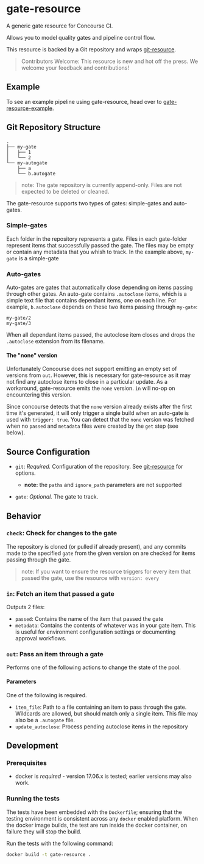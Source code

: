 # gate-resource

A generic gate resource for Concourse CI.

Allows you to model quality gates and pipeline control flow.

This resource is backed by a Git repository and wraps [git-resource](https://github.com/concourse/git-resource).

> Contributors Welcome: This resource is new and hot off the press. We welcome your feedback and contributions!

## Example

To see an example pipeline using gate-resource, head over to [gate-resource-example](https://github.com/Meshcloud/gate-resource-example).

## Git Repository Structure

```text
.
├── my-gate
│   ├── 1
│   └── 2
└── my-autogate
    ├── a
    └── b.autogate
```

> note: The gate repository is currently append-only. Files are not expected to be deleted or cleaned.

The gate-resource supports two types of gates: simple-gates and auto-gates.

### Simple-gates

Each folder in the repository represents a gate. Files in each gate-folder represent items that successfully passed the gate. The files may be empty or contain any metadata that you whish to track. In the example above, `my-gate` is a simple-gate

### Auto-gates

Auto-gates are gates that automatically close depending on items passing through other gates. An auto-gate contains `.autoclose` items, which is a simple text file that contains dependant items, one on each line. For example, `b.autoclose` depends on these two items passing through `my-gate`:

```b.autoclose
my-gate/2
my-gate/3
```

When all dependant items passed, the autoclose item closes and drops the `.autoclose` extension from its filename.

#### The "none" version

Unfortunately Concourse does not support emitting an empty set of versions from `out`. However, this is necessary for gate-resource as it may not find any autoclose items to close in a particular update. As a workaround, gate-resource emits the `none` version. `in` will no-op on encountering this version. 

Since concourse detects that the `none` version already exists after the first time it's generated, it will only trigger a single build when an auto-gate is used with `trigger: true`. You can detect that the `none` version was fetched  when no `passed` and `metadata` files were created by the `get` step (see below).

## Source Configuration

* `git`: *Required.* Configuration of the repository. See [git-resource](https://github.com/concourse/git-resource) for options.
  * **note:** the `paths` and `ignore_path` parameters are not supported

* `gate`: *Optional.* The gate to track.

## Behavior

### `check`: Check for changes to the gate

The repository is cloned (or pulled if already present), and any commits made to the specified `gate` from the given version on are checked for items passing through the gate.

> note: If you want to ensure the resource triggers for every item that passed the gate, use the resource with `version: every`

### `in`: Fetch an item that passed a gate

Outputs 2 files:

* `passed`: Contains the name of the item that passed the gate
* `metadata`: Contains the contents of whatever was in your gate item. This is
  useful for environment configuration settings or documenting approval workflows.

### `out`: Pass an item through a gate

Performs one of the following actions to change the state of the pool.

#### Parameters

One of the following is required.

* `item_file`: Path to a file containing an item to pass through the gate. Wildcards are allowed, but should match only a single item. This file may also be a `.autogate` file.
* `update_autoclose`: Process pending autoclose items in the repository

## Development

### Prerequisites

* docker is *required* - version 17.06.x is tested; earlier versions may also
  work.

### Running the tests

The tests have been embedded with the `Dockerfile`; ensuring that the testing
environment is consistent across any `docker` enabled platform. When the docker
image builds, the test are run inside the docker container, on failure they
will stop the build.

Run the tests with the following command:

```sh
docker build -t gate-resource .
```
